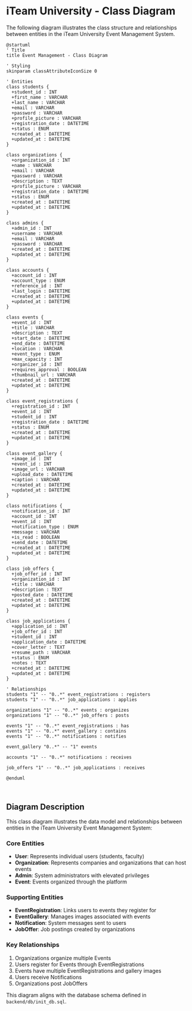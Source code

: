 # iTeam University - Class Diagram

The following diagram illustrates the class structure and relationships between entities in the iTeam University Event Management System.

```mermaid
@startuml
' Title
title Event Management - Class Diagram

' Styling
skinparam classAttributeIconSize 0

' Entities
class students {
  +student_id : INT
  +first_name : VARCHAR
  +last_name : VARCHAR
  +email : VARCHAR
  +password : VARCHAR
  +profile_picture : VARCHAR
  +registration_date : DATETIME
  +status : ENUM
  +created_at : DATETIME
  +updated_at : DATETIME
}

class organizations {
  +organization_id : INT
  +name : VARCHAR
  +email : VARCHAR
  +password : VARCHAR
  +description : TEXT
  +profile_picture : VARCHAR
  +registration_date : DATETIME
  +status : ENUM
  +created_at : DATETIME
  +updated_at : DATETIME
}

class admins {
  +admin_id : INT
  +username : VARCHAR
  +email : VARCHAR
  +password : VARCHAR
  +created_at : DATETIME
  +updated_at : DATETIME
}

class accounts {
  +account_id : INT
  +account_type : ENUM
  +reference_id : INT
  +last_login : DATETIME
  +created_at : DATETIME
  +updated_at : DATETIME
}

class events {
  +event_id : INT
  +title : VARCHAR
  +description : TEXT
  +start_date : DATETIME
  +end_date : DATETIME
  +location : VARCHAR
  +event_type : ENUM
  +max_capacity : INT
  +organizer_id : INT
  +requires_approval : BOOLEAN
  +thumbnail_url : VARCHAR
  +created_at : DATETIME
  +updated_at : DATETIME
}

class event_registrations {
  +registration_id : INT
  +event_id : INT
  +student_id : INT
  +registration_date : DATETIME
  +status : ENUM
  +created_at : DATETIME
  +updated_at : DATETIME
}

class event_gallery {
  +image_id : INT
  +event_id : INT
  +image_url : VARCHAR
  +upload_date : DATETIME
  +caption : VARCHAR
  +created_at : DATETIME
  +updated_at : DATETIME
}

class notifications {
  +notification_id : INT
  +account_id : INT
  +event_id : INT
  +notification_type : ENUM
  +message : VARCHAR
  +is_read : BOOLEAN
  +send_date : DATETIME
  +created_at : DATETIME
  +updated_at : DATETIME
}

class job_offers {
  +job_offer_id : INT
  +organization_id : INT
  +title : VARCHAR
  +description : TEXT
  +posted_date : DATETIME
  +created_at : DATETIME
  +updated_at : DATETIME
}

class job_applications {
  +application_id : INT
  +job_offer_id : INT
  +student_id : INT
  +application_date : DATETIME
  +cover_letter : TEXT
  +resume_path : VARCHAR
  +status : ENUM
  +notes : TEXT
  +created_at : DATETIME
  +updated_at : DATETIME
}

' Relationships
students "1" -- "0..*" event_registrations : registers
students "1" -- "0..*" job_applications : applies

organizations "1" -- "0..*" events : organizes
organizations "1" -- "0..*" job_offers : posts

events "1" -- "0..*" event_registrations : has
events "1" -- "0..*" event_gallery : contains
events "1" -- "0..*" notifications : notifies

event_gallery "0..*" -- "1" events

accounts "1" -- "0..*" notifications : receives

job_offers "1" -- "0..*" job_applications : receives

@enduml



```

## Diagram Description

This class diagram illustrates the data model and relationships between entities in the iTeam University Event Management System:

### Core Entities
- **User**: Represents individual users (students, faculty)
- **Organization**: Represents companies and organizations that can host events
- **Admin**: System administrators with elevated privileges
- **Event**: Events organized through the platform

### Supporting Entities
- **EventRegistration**: Links users to events they register for
- **EventGallery**: Manages images associated with events
- **Notification**: System messages sent to users
- **JobOffer**: Job postings created by organizations

### Key Relationships
1. Organizations organize multiple Events
2. Users register for Events through EventRegistrations
3. Events have multiple EventRegistrations and gallery images
4. Users receive Notifications
5. Organizations post JobOffers

This diagram aligns with the database schema defined in `backend/db/init_db.sql`.